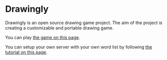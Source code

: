 # Drawingly

Drawingly is an open source drawing game project. The aim of the project is creating a customizable and portable drawing game.


You can play [the game on this page](http://bahadir.tuluce.ug.bilkent.edu.tr/projects/drawingly/Drawingly.html).


You can setup your own server with your own word list by following [the tutorial on this page](http://bahadir.tuluce.ug.bilkent.edu.tr/projects/drawingly/ServerTutorial.html).
